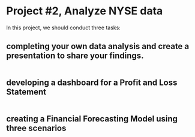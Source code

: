 # Project #2, Analyze NYSE data


In this project, we should conduct three tasks:

## completing your own data analysis and create a presentation to share your findings.
![]()

## developing a dashboard for a Profit and Loss Statement
![]()

## creating a Financial Forecasting Model using three scenarios

![]()
